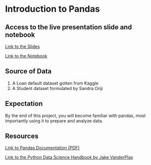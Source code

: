 
# Introduction to Pandas
## Access to the live presentation slide and notebook

[Link to the Slides](https://docs.google.com/presentation/d/1sFl4uJkbGuYrkPwy88t3WQrEHKTqikJNptMk2wprTXM/edit?usp=sharing)

[Link to the Notebook](https://colab.research.google.com/drive/1BAJvL0KLAMw976RKi9qZ7ak8-9sv7Vft?usp=sharing)

## Source of Data
1. A Loan default dataset gotten from Kaggle
2. A Student dataset formulated by Sandra Oriji

## Expectation

By the end of this project, you will become familiar with pandas, most importantly using it to prepare and analyze data.

## Resources

[Link to Pandas Documentation (PDF)](https://pandas.pydata.org/pandas-docs/stable/pandas.pdf)

[Link to the Python Data Science Handbook by Jake VanderPlas](https://jakevdp.github.io/PythonDataScienceHandbook/)
